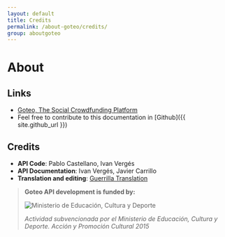 ```yaml
---
layout: default
title: Credits
permalink: /about-goteo/credits/
group: aboutgoteo
---
```

# About

## Links
- [Goteo, The Social Crowdfunding Platform](http://goteo.org/)
- Feel free to contribute to this documentation in [Github]({{ site.github_url }})

## Credits

- **API Code**: Pablo Castellano, Ivan Vergés
- **API Documentation**: Ivan Vergés, Javier Carrillo
- **Translation and editing**: [Guerrilla Translation](http://guerrillatranslation.org)


> **Goteo API development is funded by:**
> 
> ![Ministerio de Educación, Cultura y Deporte](https://developers.goteo.org/assets/images/logo-ecd.gif)
> 
> *Actividad subvencionada por el Ministerio de Educación, Cultura y Deporte. Acción y Promoción Cultural 2015*

